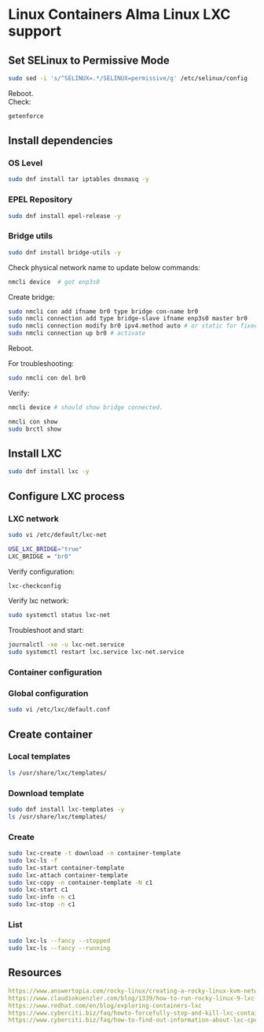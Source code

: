 # Linux Containers Alma Linux LXC support

## Set SELinux to Permissive Mode

```sh
sudo sed -i 's/^SELINUX=.*/SELINUX=permissive/g' /etc/selinux/config
```

Reboot.  
Check:

```sh
getenforce
```

## Install dependencies

### OS Level

```sh
sudo dnf install tar iptables dnsmasq -y
```

### EPEL Repository

```sh
sudo dnf install epel-release -y
```

### Bridge utils

```sh
sudo dnf install bridge-utils -y
```

Check physical network name to update below commands:

```sh
nmcli device  # got enp3s0
```

Create bridge:

```sh
sudo nmcli con add ifname br0 type bridge con-name br0
sudo nmcli connection add type bridge-slave ifname enp3s0 master br0
sudo nmcli connection modify br0 ipv4.method auto # or static for fixed IP
sudo nmcli connection up br0 # activate
```

Reboot.  

For troubleshooting:

```sh
sudo nmcli con del br0
```

Verify:

```sh
nmcli device # should show bridge connected.

nmcli con show
sudo brctl show
```

## Install LXC

```sh
sudo dnf install lxc -y
```

## Configure LXC process

### LXC network

```sh
sudo vi /etc/default/lxc-net 

USE_LXC_BRIDGE="true"
LXC_BRIDGE = "br0"
```

Verify configuration:

```sh
lxc-checkconfig
```

Verify lxc network:

```sh
sudo systemctl status lxc-net
```

Troubleshoot and start:

```sh
journalctl -xe -u lxc-net.service
sudo systemctl restart lxc.service lxc-net.service
```

### Container configuration

### Global configuration

```sh
sudo vi /etc/lxc/default.conf
```

## Create container

### Local templates

```sh
ls /usr/share/lxc/templates/
```

### Download template

```sh
sudo dnf install lxc-templates -y
ls /usr/share/lxc/templates/
```

### Create

```sh
sudo lxc-create -t download -n container-template
sudo lxc-ls -f
sudo lxc-start container-template
sudo lxc-attach container-template
sudo lxc-copy -n container-template -N c1
sudo lxc-start c1
sudo lxc-info -n c1
sudo lxc-stop -n c1
```

### List

```sh
sudo lxc-ls --fancy --stopped
sudo lxc-ls --fancy --running
```

## Resources

```yaml
https://www.answertopia.com/rocky-linux/creating-a-rocky-linux-kvm-networked-bridge-interface/
https://www.claudiokuenzler.com/blog/1339/how-to-run-rocky-linux-9-lxc-container-fix-network-enable-epel-repositories
https://www.redhat.com/en/blog/exploring-containers-lxc
https://www.cyberciti.biz/faq/howto-forcefully-stop-and-kill-lxc-container-on-linux/
https://www.cyberciti.biz/faq/how-to-find-out-information-about-lxc-cpu-memory-networking/
```
